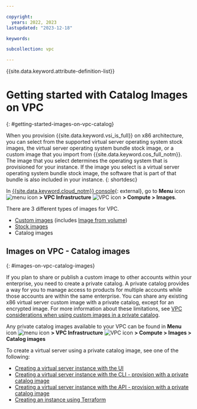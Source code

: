 ```yaml
---

copyright:
  years: 2022, 2023
lastupdated: "2023-12-18"

keywords:

subcollection: vpc

---
```


{{site.data.keyword.attribute-definition-list}}

# Getting started with Catalog Images on VPC
{: #getting-started-images-on-vpc-catalog}

When you provision {{site.data.keyword.vsi_is_full}} on x86 architecture, you can select from the supported virtual server operating system stock images, the virtual server operating system bundle stock image, or a custom image that you import from {{site.data.keyword.cos_full_notm}}. The image that you select determines the operating system that is provisioned for your instance. If the image you select is a virtual server operating system bundle stock image, the software that is part of that bundle is also included in your instance.
{: shortdesc}

In [{{site.data.keyword.cloud_notm}} console](/login){: external}, go to **Menu** icon ![menu icon](../icons/icon_hamburger.svg) **> VPC Infrastructure** ![VPC icon](../../icons/vpc.svg) **> Compute > Images**.

There are 3 different types of images for VPC.
* [Custom images](/docs/vpc?topic=vpc-planning-custom-images) (includes [Image from volume](/docs/vpc?topic=vpc-image-from-volume-vpc))
* [Stock images](/docs/vpc?topic=vpc-getting-started-images-on-vpc-stock)
* Catalog images

## Images on VPC - Catalog images
{: #images-on-vpc-catalog-images}

If you plan to share or publish a custom image to other accounts within your enterprise, you need to create a private catalog. A private catalog provides a way for you to manage access to products for multiple accounts while those accounts are within the same enterprise. You can share any existing x86 virtual server custom image with a private catalog, except for an encrypted image. For more information about these limitations, see [VPC considerations when using custom images in a private catalog](/docs/vpc?topic=vpc-custom-image-cloud-private-catalog&interface=api).

Any private catalog images available to your VPC can be found in **Menu** icon ![menu icon](../icons/icon_hamburger.svg) **> VPC Infrastructure** ![VPC icon](../../icons/vpc.svg) **> Compute > Images > Catalog images**

To create a virtual server using a private catalog image, see one of the following:
* [Creating a virtual server instance with the UI](/docs/vpc?topic=vpc-creating-virtual-servers&interface=ui#creating-virtual-servers-ui)
* [Creating a virtual server instance with the CLI - provision with a private catalog image](/docs/vpc?topic=vpc-creating-virtual-servers&interface=cli#instance-create-from-private-catalog-image-cli)
* [Creating a virtual server instance with the API - provision with a private catalog image](/docs/vpc?topic=vpc-creating-virtual-servers&interface=api#create-instance-private-catalog-image-api)
* [Creating an instance using Terraform](/docs/vpc?topic=vpc-creating-virtual-servers&interface=terraform#create-instance-using-terraform)
